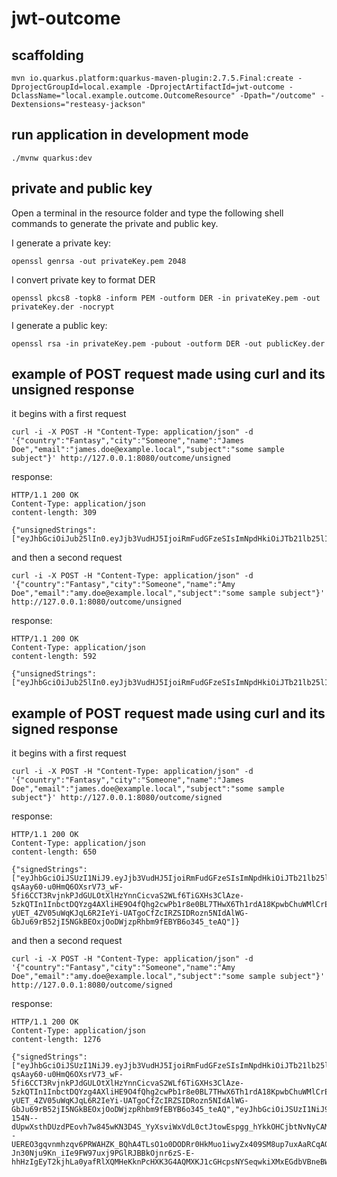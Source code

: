 # jwt-outcome

## scaffolding

```shell
mvn io.quarkus.platform:quarkus-maven-plugin:2.7.5.Final:create -DprojectGroupId=local.example -DprojectArtifactId=jwt-outcome -DclassName="local.example.outcome.OutcomeResource" -Dpath="/outcome" -Dextensions="resteasy-jackson"
```

## run application in development mode

```shell
./mvnw quarkus:dev
```

## private and public key

Open a terminal in the resource folder and type the following shell commands to generate the private and public key.

I generate a private key:

```shell
openssl genrsa -out privateKey.pem 2048
```

I convert private key to format DER

```shell
openssl pkcs8 -topk8 -inform PEM -outform DER -in privateKey.pem -out privateKey.der -nocrypt
```

I generate a public key:

```shell
openssl rsa -in privateKey.pem -pubout -outform DER -out publicKey.der
```

## example of POST request made using curl and its unsigned response

it begins with a first request

```shell
curl -i -X POST -H "Content-Type: application/json" -d '{"country":"Fantasy","city":"Someone","name":"James Doe","email":"james.doe@example.local","subject":"some sample subject"}' http://127.0.0.1:8080/outcome/unsigned
```

response:

```text
HTTP/1.1 200 OK
Content-Type: application/json
content-length: 309

{"unsignedStrings":["eyJhbGciOiJub25lIn0.eyJjb3VudHJ5IjoiRmFudGFzeSIsImNpdHkiOiJTb21lb25lIiwibmFtZSI6IkphbWVzIERvZSIsImVtYWlsIjoiamFtZXMuZG9lQGV4YW1wbGUubG9jYWwiLCJzdWIiOiJzb21lIHNhbXBsZSBzdWJqZWN0IiwianRpIjoiYzA0Mjk0YTItZGY5MS00YWY2LWFlMDctZGYwOTk2ZjE0YTdmIiwiaWF0IjoxNjQ3MTkyNzQ5LCJleHAiOjE2NDcxOTYzNDl9."]}
```

and then a second request

```shell
curl -i -X POST -H "Content-Type: application/json" -d '{"country":"Fantasy","city":"Someone","name":"Amy Doe","email":"amy.doe@example.local","subject":"some sample subject"}' http://127.0.0.1:8080/outcome/unsigned
```

response:

```text
HTTP/1.1 200 OK
Content-Type: application/json
content-length: 592

{"unsignedStrings":["eyJhbGciOiJub25lIn0.eyJjb3VudHJ5IjoiRmFudGFzeSIsImNpdHkiOiJTb21lb25lIiwibmFtZSI6IkphbWVzIERvZSIsImVtYWlsIjoiamFtZXMuZG9lQGV4YW1wbGUubG9jYWwiLCJzdWIiOiJzb21lIHNhbXBsZSBzdWJqZWN0IiwianRpIjoiYzA0Mjk0YTItZGY5MS00YWY2LWFlMDctZGYwOTk2ZjE0YTdmIiwiaWF0IjoxNjQ3MTkyNzQ5LCJleHAiOjE2NDcxOTYzNDl9.","eyJhbGciOiJub25lIn0.eyJjb3VudHJ5IjoiRmFudGFzeSIsImNpdHkiOiJTb21lb25lIiwibmFtZSI6IkFteSBEb2UiLCJlbWFpbCI6ImFteS5kb2VAZXhhbXBsZS5sb2NhbCIsInN1YiI6InNvbWUgc2FtcGxlIHN1YmplY3QiLCJqdGkiOiI5OGE4NmJiOC0xOTRjLTRjMjAtYTk1NS02ZWNmMjY2MzFhZWYiLCJpYXQiOjE2NDcxOTI3NjAsImV4cCI6MTY0NzE5NjM2MH0."]}
```

## example of POST request made using curl and its signed response

it begins with a first request

```shell
curl -i -X POST -H "Content-Type: application/json" -d '{"country":"Fantasy","city":"Someone","name":"James Doe","email":"james.doe@example.local","subject":"some sample subject"}' http://127.0.0.1:8080/outcome/signed
```

response:

```text
HTTP/1.1 200 OK
Content-Type: application/json
content-length: 650

{"signedStrings":["eyJhbGciOiJSUzI1NiJ9.eyJjb3VudHJ5IjoiRmFudGFzeSIsImNpdHkiOiJTb21lb25lIiwibmFtZSI6IkphbWVzIERvZSIsImVtYWlsIjoiamFtZXMuZG9lQGV4YW1wbGUubG9jYWwiLCJzdWIiOiJzb21lIHNhbXBsZSBzdWJqZWN0IiwianRpIjoiNTg3YjI0OTAtZTFlYi00ZTNkLTlhMDMtNmE4OGVhMWMxMDY1IiwiaWF0IjoxNjQ3MTk0NDYwLCJleHAiOjE2NDcxOTYyNjB9.gX4SjqZVO3OL-qsAay60-u0HmQ6OXsrV73_wF-5fi6CCT3RvjnkPJdGULOtXlHzYnnCicvaS2WLf6TiGXHs3ClAze-5zkQTIn1InbctDQYzg4AXliHE9O4fQhg2cwPb1r8e0BL7THwX6Th1rdA18KpwbChuWMlCrEU_2NXnfcW4uryOFdO6VS4NFfgM1F4w7uMzvPdXj_nEz0nomhYLGcQzGcc6yRDUjgNzMmb8C9SeJWsC6-yUET_4ZV05uWqKJqL6R2IeYi-UATgoCfZcIRZSIDRozn5NIdAlWG-GbJu69rB52jI5NGkBEOxjOoDWjzpRhbm9fEBYB6o345_teAQ"]}
```

and then a second request

```shell
curl -i -X POST -H "Content-Type: application/json" -d '{"country":"Fantasy","city":"Someone","name":"Amy Doe","email":"amy.doe@example.local","subject":"some sample subject"}' http://127.0.0.1:8080/outcome/signed
```

response:

```text
HTTP/1.1 200 OK
Content-Type: application/json
content-length: 1276

{"signedStrings":["eyJhbGciOiJSUzI1NiJ9.eyJjb3VudHJ5IjoiRmFudGFzeSIsImNpdHkiOiJTb21lb25lIiwibmFtZSI6IkphbWVzIERvZSIsImVtYWlsIjoiamFtZXMuZG9lQGV4YW1wbGUubG9jYWwiLCJzdWIiOiJzb21lIHNhbXBsZSBzdWJqZWN0IiwianRpIjoiNTg3YjI0OTAtZTFlYi00ZTNkLTlhMDMtNmE4OGVhMWMxMDY1IiwiaWF0IjoxNjQ3MTk0NDYwLCJleHAiOjE2NDcxOTYyNjB9.gX4SjqZVO3OL-qsAay60-u0HmQ6OXsrV73_wF-5fi6CCT3RvjnkPJdGULOtXlHzYnnCicvaS2WLf6TiGXHs3ClAze-5zkQTIn1InbctDQYzg4AXliHE9O4fQhg2cwPb1r8e0BL7THwX6Th1rdA18KpwbChuWMlCrEU_2NXnfcW4uryOFdO6VS4NFfgM1F4w7uMzvPdXj_nEz0nomhYLGcQzGcc6yRDUjgNzMmb8C9SeJWsC6-yUET_4ZV05uWqKJqL6R2IeYi-UATgoCfZcIRZSIDRozn5NIdAlWG-GbJu69rB52jI5NGkBEOxjOoDWjzpRhbm9fEBYB6o345_teAQ","eyJhbGciOiJSUzI1NiJ9.eyJjb3VudHJ5IjoiRmFudGFzeSIsImNpdHkiOiJTb21lb25lIiwibmFtZSI6IkFteSBEb2UiLCJlbWFpbCI6ImFteS5kb2VAZXhhbXBsZS5sb2NhbCIsInN1YiI6InNvbWUgc2FtcGxlIHN1YmplY3QiLCJqdGkiOiI3MzgzNWY4Mi05NjY2LTRjODgtYTYzZS0yY2UyZWY0MmVmMjkiLCJpYXQiOjE2NDcxOTQ1MzksImV4cCI6MTY0NzE5NjMzOX0.JQ_gun6248k0Is-154N--dUpwXsthDUzdPEovh7w845wKN3D4S_YyXsviWxVdL0ctJtowEspgg_hYkkOHCjbtNvNyCAMauLKGemvWStAQQstFG6f4t8JkkU6W8CZLLYL5--UEREO3gqvnmhzqv6PRWAHZK_BQhA4TLsO1o0DODRr0HkMuo1iwyZx409SM8up7uxAaRCqAQXbzg6Ya00Ps6D6ZbRgnFCvUg-Jn30Nju9Kn_iIe9FW97uxj9PGlRJBBkOjnr6zS-E-hhHzIgEyT2kjhLa0yafRlXQMHeKknPcHXK3G4AQMXKJ1cGHcpsNYSeqwkiXMxEGdbVBneBWHtg"]}
```
